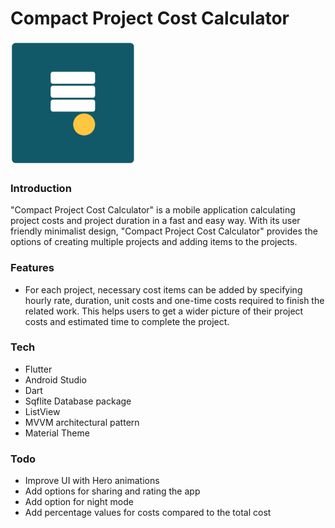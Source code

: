 # Compact Project Cost Calculator

[![](logo_image_.png)](logo_image_.png&s=200)

### Introduction
"Compact Project Cost Calculator" is a mobile application calculating project costs and project duration in a fast and easy way. With its user friendly minimalist design, "Compact Project Cost Calculator" provides the options of creating multiple projects and adding items to the projects.


### Features
- For each project, necessary cost items can be added by specifying hourly rate, duration, unit costs and one-time costs required to finish the related work. This helps users to get a wider picture of their project costs and estimated time to complete the project.
 

### Tech

* Flutter 
* Android Studio
* Dart
* Sqflite Database package
* ListView
* MVVM architectural pattern
* Material Theme


### Todo
* Improve UI with Hero animations
* Add options for sharing and rating the app
* Add option for night mode
* Add percentage values for costs compared to the total cost


